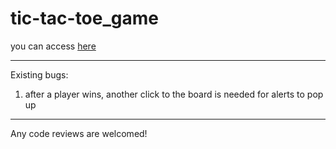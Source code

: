 # tic-tac-toe_game


you can access [here](https://0529bill.github.io/tic-tac-toe_game/)



------

Existing bugs:
1. after a player wins, another click to the board is needed for alerts to pop up

------

Any code reviews are welcomed!



 
